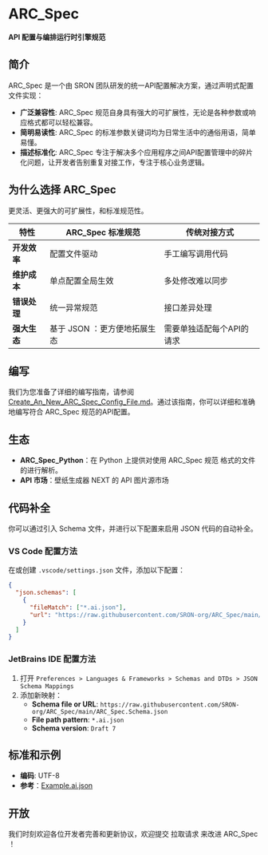 # ARC_Spec

**API 配置与编排运行时引擎规范**

## 简介

ARC_Spec 是一个由 SRON 团队研发的统一API配置解决方案，通过声明式配置文件实现：

- **广泛兼容性**: ARC_Spec 规范自身具有强大的可扩展性，无论是各种参数或响应格式都可以轻松兼容。
- **简明易读性**: ARC_Spec 的标准参数关键词均为日常生活中的通俗用语，简单易懂。
- **描述标准化**: ARC_Spec 专注于解决多个应用程序之间API配置管理中的碎片化问题，让开发者告别重复对接工作，专注于核心业务逻辑。

## 为什么选择 ARC_Spec

更灵活、更强大的可扩展性，和标准规范性。

| 特性 | ARC_Spec 标准规范 | 传统对接方式 |
| --- | --- | --- |
| **开发效率** | 配置文件驱动 | 手工编写调用代码 |
| **维护成本** | 单点配置全局生效 | 多处修改难以同步 |
| **错误处理** | 统一异常规范 | 接口差异处理 |
| **强大生态** | 基于 JSON ：更方便地拓展生态 | 需要单独适配每个API的请求 |

## 编写

我们为您准备了详细的编写指南，请参阅 [Create_An_New_ARC_Spec_Config_File.md](Create_An_New_ARC_Spec_Config_File.md)。通过该指南，你可以详细和准确地编写符合 ARC_Spec 规范的API配置。

## 生态

- **ARC_Spec_Python**：在 Python 上提供对使用 ARC_Spec 规范 格式的文件的进行解析。
- **API 市场**：壁纸生成器 NEXT 的 API 图片源市场

## 代码补全

你可以通过引入 Schema 文件，并进行以下配置来启用 JSON 代码的自动补全。

### VS Code 配置方法

在或创建 `.vscode/settings.json` 文件，添加以下配置：

```json
{
  "json.schemas": [
    {
      "fileMatch": ["*.ai.json"],
      "url": "https://raw.githubusercontent.com/SRON-org/ARC_Spec/main/ARC_Spec.Schema.json"
    }
  ]
}
```

### JetBrains IDE 配置方法

1. 打开 `Preferences > Languages & Frameworks > Schemas and DTDs > JSON Schema Mappings`
2. 添加新映射：
   - **Schema file or URL**: `https://raw.githubusercontent.com/SRON-org/ARC_Spec/main/ARC_Spec.Schema.json`
   - **File path pattern**: `*.ai.json`
   - **Schema version**: `Draft 7`

## 标准和示例

- **编码**: UTF-8
- **参考**：[Example.ai.json](Example.ai.json)

## 开放

我们时刻欢迎各位开发者完善和更新协议，欢迎提交 拉取请求 来改进 ARC_Spec ！
